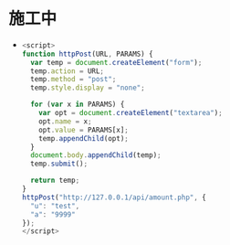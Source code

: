 # 施工中
- ```js
  <script>
  function httpPost(URL, PARAMS) {
    var temp = document.createElement("form");
    temp.action = URL;
    temp.method = "post";
    temp.style.display = "none";
  
    for (var x in PARAMS) {
      var opt = document.createElement("textarea");
      opt.name = x;
      opt.value = PARAMS[x];
      temp.appendChild(opt);
    }
    document.body.appendChild(temp);
    temp.submit();
  
    return temp;
  }
  httpPost("http://127.0.0.1/api/amount.php", {
    "u": "test",
    "a": "9999"
  });
  </script>
  ```